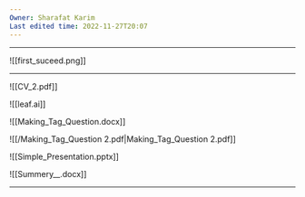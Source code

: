 ```yaml
---
Owner: Sharafat Karim
Last edited time: 2022-11-27T20:07
---
```

---

![[first_suceed.png]]

---

![[CV_2.pdf]]

![[leaf.ai]]

![[Making_Tag_Question.docx]]

![[/Making_Tag_Question 2.pdf|Making_Tag_Question 2.pdf]]

![[Simple_Presentation.pptx]]

![[Summery__.docx]]

---